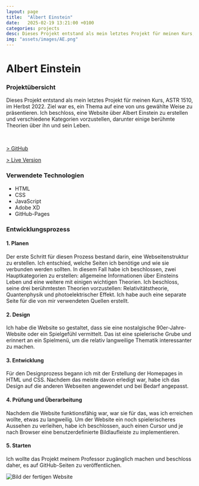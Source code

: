```yaml
---
layout: page
title:  "Albert Einstein"
date:   2025-02-19 13:21:00 +0100
categories: projects
desc: Dieses Projekt entstand als mein letztes Projekt für meinen Kurs, ASTR 1510, im Herbst 2022. Ziel war es, ein Thema auf eine von uns gewählte Weise zu präsentieren. Ich beschloss, eine Website über Albert Einstein zu erstellen und verschiedene Kategorien vorzustellen, darunter einige berühmte Theorien über ihn und sein Leben.
img: "assets/images/AE.png"
---
```


# Albert Einstein
### Projektübersicht

Dieses Projekt entstand als mein letztes Projekt für meinen Kurs, ASTR 1510, im Herbst 2022. Ziel war es, ein Thema auf eine von uns gewählte Weise zu präsentieren. Ich beschloss, eine Website über Albert Einstein zu erstellen und verschiedene Kategorien vorzustellen, darunter einige berühmte Theorien über ihn und sein Leben.

<br />

[> GitHub](https://github.com/Leaxlang/AlbertEinstein)

[> Live Version](https://leaxlang.github.io/AlbertEinstein)


### Verwendete Technologien

* HTML
* CSS
* JavaScript
* Adobe XD
* GitHub-Pages


### Entwicklungsprozess
#### 1. Planen

Der erste Schritt für diesen Prozess bestand darin, eine Webseitenstruktur zu erstellen. Ich entschied, welche Seiten ich benötige und wie sie verbunden werden sollten. In diesem Fall habe ich beschlossen, zwei Hauptkategorien zu erstellen: allgemeine Informationen über Einsteins Leben und eine weitere mit einigen wichtigen Theorien. Ich beschloss, seine drei berühmtesten Theorien vorzustellen: Relativitätstheorie, Quantenphysik und photoelektrischer Effekt. Ich habe auch eine separate Seite für die von mir verwendeten Quellen erstellt.


#### 2. Design

Ich habe die Website so gestaltet, dass sie eine nostalgische 90er-Jahre-Website oder ein Spielgefühl vermittelt. Das ist eine spielerische Grube und erinnert an ein Spielmenü, um die relativ langweilige Thematik interessanter zu machen.


#### 3. Entwicklung

Für den Designprozess begann ich mit der Erstellung der Homepages in HTML und CSS. Nachdem das meiste davon erledigt war, habe ich das Design auf die anderen Webseiten angewendet und bei Bedarf angepasst.


#### 4. Prüfung und Überarbeitung

Nachdem die Website funktionsfähig war, war sie für das, was ich erreichen wollte, etwas zu langweilig. Um der Website ein noch spielerischeres Aussehen zu verleihen, habe ich beschlossen, auch einen Cursor und je nach Browser eine benutzerdefinierte Bildlaufleiste zu implementieren.



#### 5. Starten

Ich wollte das Projekt meinem Professor zugänglich machen und beschloss daher, es auf GitHub-Seiten zu veröffentlichen.

![Bild der fertigen Website](../../../../assets/images/AE.png)
